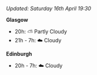 *Updated: Saturday 16th April 19:30*

**Glasgow**

* 20h: :partly_sunny: Partly Cloudy
* 21h - 7h: :cloud: Cloudy

**Edinburgh**

* 20h - 7h: :cloud: Cloudy
